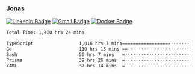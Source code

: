 ### Jonas
[![Linkedin Badge](https://img.shields.io/badge/-Jonas%20Neto-9933F7?style=flat-square&logo=Linkedin&logoColor=white&link=https://www.linkedin.com/in/jonas-nogueira-neto/)](https://www.linkedin.com/in/jonas-nogueira-neto/)
[![Gmail Badge](https://img.shields.io/badge/-nogueiraneto.jonas@gmail.com-9933F7?style=flat-square&logo=Gmail&logoColor=white&link=mailto:nogueiraneto.jonas@gmail.com)](mailto:nogueiraneto.jonas@gmail.com)
[![Docker Badge](https://img.shields.io/badge/-DockerHub-9933F7?style=flat-square&logo=Docker&logoColor=white&link=https://hub.docker.com/u/jonasssneto)](https://hub.docker.com/u/jonasssneto)


<!--START_SECTION:waka-->

```txt
Total Time: 1,420 hrs 24 mins

TypeScript                 1,016 hrs 7 mins==================·······   70.79 %
Go                         110 hrs 15 mins ==·······················   07.68 %
Bash                       56 hrs 7 mins   =························   03.91 %
Prisma                     39 hrs 26 mins  =························   02.75 %
YAML                       37 hrs 14 mins  =························   02.60 %
```

<!--END_SECTION:waka-->
###
